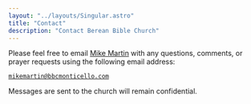 ```yaml
---
layout: "../layouts/Singular.astro"
title: "Contact"
description: "Contact Berean Bible Church"
---
```


Please feel free to email <a href="mailto:mikemartin@bbcmonticello.com">Mike Martin</a> with any questions, comments, or prayer requests using the following email address:

<code>mikemartin@bbcmonticello.com</code>

Messages are sent to the church will remain confidential.
